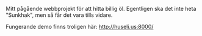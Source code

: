 Mitt pågående webbprojekt för att hitta billig öl. Egentligen ska det inte heta "Sunkhak", men så får det vara tills vidare.

Fungerande demo finns troligen här: http://huseli.us:8000/
